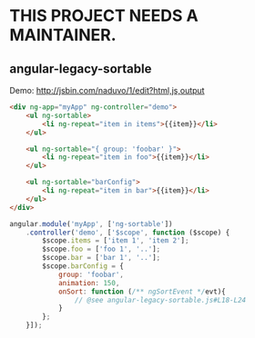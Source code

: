 # THIS PROJECT NEEDS A MAINTAINER.

angular-legacy-sortable
-----------------------

Demo: http://jsbin.com/naduvo/1/edit?html,js,output

```html
<div ng-app="myApp" ng-controller="demo">
	<ul ng-sortable>
		<li ng-repeat="item in items">{{item}}</li>
	</ul>

	<ul ng-sortable="{ group: 'foobar' }">
		<li ng-repeat="item in foo">{{item}}</li>
	</ul>

	<ul ng-sortable="barConfig">
		<li ng-repeat="item in bar">{{item}}</li>
	</ul>
</div>
```


```js
angular.module('myApp', ['ng-sortable'])
	.controller('demo', ['$scope', function ($scope) {
		$scope.items = ['item 1', 'item 2'];
		$scope.foo = ['foo 1', '..'];
		$scope.bar = ['bar 1', '..'];
		$scope.barConfig = {
			group: 'foobar',
			animation: 150,
			onSort: function (/** ngSortEvent */evt){
				// @see angular-legacy-sortable.js#L18-L24
			}
		};
	}]);
```

